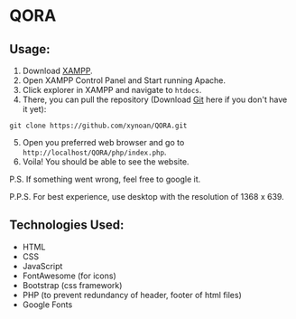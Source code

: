 # QORA
## Usage:
1. Download [XAMPP](https://www.apachefriends.org/).
2. Open XAMPP Control Panel and Start running Apache.
3. Click explorer in XAMPP and navigate to `htdocs`.
4. There, you can pull the repository (Download [Git](https://git-scm.com/downloads) here if you don't have it yet):
```
git clone https://github.com/xynoan/QORA.git
```
5. Open you preferred web browser and go to `http://localhost/QORA/php/index.php`.
6. Voila! You should be able to see the website.

P.S. If something went wrong, feel free to google it.

P.P.S. For best experience, use desktop with the resolution of 1368 x 639.
## Technologies Used:
- HTML
- CSS
- JavaScript
- FontAwesome (for icons)
- Bootstrap (css framework)
- PHP (to prevent redundancy of header, footer of html files)
- Google Fonts
